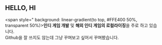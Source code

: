 ## HELLO, HI
<span style=" background: linear-gradient(to top, #FFE400 50%, transparent 50%)>**인디 게임 개발**</span> 및 **해외 인디 게임의 로컬라이징**을 주로 하고 있습니다.<br>
Github을 잘 쓰지도 않는데 그냥 꾸며보고 싶어서 꾸며봤습니다.

<!--
**eocnd1116/eocnd1116** is a ✨ _special_ ✨ repository because its `README.md` (this file) appears on your GitHub profile.

Here are some ideas to get you started:

- 🔭 I’m currently working on ...
- 🌱 I’m currently learning ...
- 👯 I’m looking to collaborate on ...
- 🤔 I’m looking for help with ...
- 💬 Ask me about ...
- 📫 How to reach me: ...
- 😄 Pronouns: ...
- ⚡ Fun fact: ...
-->
